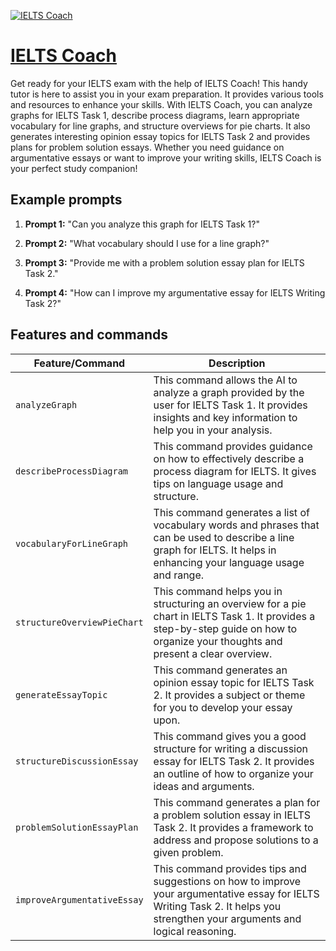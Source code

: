 [![IELTS Coach](https://files.oaiusercontent.com/file-8JDPZyluH6dDTNfmDLtO2hyg?se=2123-10-16T23%3A13%3A08Z&sp=r&sv=2021-08-06&sr=b&rscc=max-age%3D31536000%2C%20immutable&rscd=attachment%3B%20filename%3Dc17c673b-1aa3-4a19-8a54-898ff74be320.png&sig=H2/75jYfwwSXTREZqS90AziZVyohxqLcHfLs%2BO0cGOc%3D)](https://chat.openai.com/g/g-EPlBPzqvz-ielts-coach)

# [IELTS Coach](https://chat.openai.com/g/g-EPlBPzqvz-ielts-coach)

Get ready for your IELTS exam with the help of IELTS Coach! This handy tutor is here to assist you in your exam preparation. It provides various tools and resources to enhance your skills. With IELTS Coach, you can analyze graphs for IELTS Task 1, describe process diagrams, learn appropriate vocabulary for line graphs, and structure overviews for pie charts. It also generates interesting opinion essay topics for IELTS Task 2 and provides plans for problem solution essays. Whether you need guidance on argumentative essays or want to improve your writing skills, IELTS Coach is your perfect study companion!

## Example prompts

1. **Prompt 1:** "Can you analyze this graph for IELTS Task 1?"

2. **Prompt 2:** "What vocabulary should I use for a line graph?"

3. **Prompt 3:** "Provide me with a problem solution essay plan for IELTS Task 2."

4. **Prompt 4:** "How can I improve my argumentative essay for IELTS Writing Task 2?"

## Features and commands

| Feature/Command | Description |
| --- | --- |
| `analyzeGraph` | This command allows the AI to analyze a graph provided by the user for IELTS Task 1. It provides insights and key information to help you in your analysis. |
| `describeProcessDiagram` | This command provides guidance on how to effectively describe a process diagram for IELTS. It gives tips on language usage and structure. |
| `vocabularyForLineGraph` | This command generates a list of vocabulary words and phrases that can be used to describe a line graph for IELTS. It helps in enhancing your language usage and range. |
| `structureOverviewPieChart` | This command helps you in structuring an overview for a pie chart in IELTS Task 1. It provides a step-by-step guide on how to organize your thoughts and present a clear overview. |
| `generateEssayTopic` | This command generates an opinion essay topic for IELTS Task 2. It provides a subject or theme for you to develop your essay upon. |
| `structureDiscussionEssay` | This command gives you a good structure for writing a discussion essay for IELTS Task 2. It provides an outline of how to organize your ideas and arguments. |
| `problemSolutionEssayPlan` | This command generates a plan for a problem solution essay in IELTS Task 2. It provides a framework to address and propose solutions to a given problem. |
| `improveArgumentativeEssay` | This command provides tips and suggestions on how to improve your argumentative essay for IELTS Writing Task 2. It helps you strengthen your arguments and logical reasoning. |
